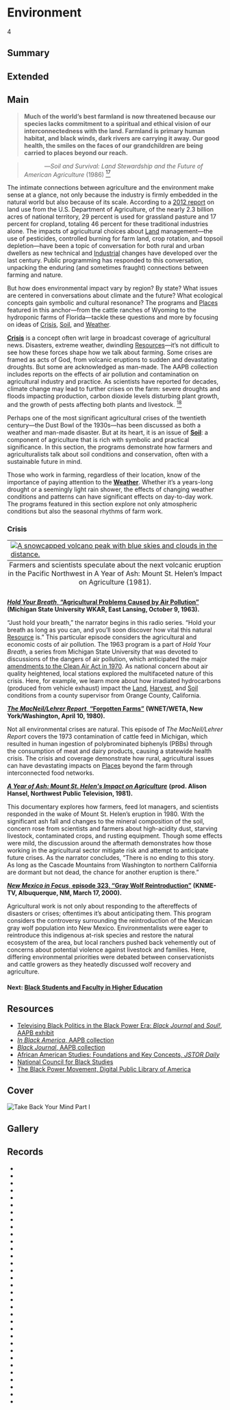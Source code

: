 # Environment

4

## Summary

## Extended

## Main

>**Much of the world’s best farmland is now threatened because our species lacks commitment to a spiritual and ethical vision of our interconnectedness with the land. Farmland is primary human habitat, and black winds, dark rivers are carrying it away. Our good health, the smiles on the faces of our grandchildren are being carried to places beyond our reach.** 

>&nbsp;&nbsp;&nbsp;&nbsp;&nbsp;&nbsp;&nbsp;&nbsp;&nbsp;&nbsp;&nbsp;&nbsp;—*Soil and Survival: Land Stewardship and the Future of American Agriculture* (1986) [<sup>17</sup>](/exhibits/stories-of-the-land/notes#17) 

The intimate connections between agriculture and the environment make sense at a glance, not only because the industry is firmly embedded in the natural world but also because of its scale. According to a [2012 report](https://www.ers.usda.gov/webdocs/publications/84880/eib-178_summary.pdf?v=6294.7) on land use from the U.S. Department of Agriculture, of the nearly 2.3 billion acres of national territory, 29 percent is used for grassland pasture and 17 percent for cropland, totaling 46 percent for these traditional industries alone. The impacts of agricultural choices about [Land](/exhibits/stories-of-the-land/2-land) management—the use of pesticides, controlled burning for farm land, crop rotation, and topsoil depletion—have been a topic of conversation for both rural and urban dwellers as new technical and [Industrial](/exhibits/stories-of-the-land/6-practice#Industry) changes have developed over the last century. Public programming has responded to this conversation, unpacking the enduring (and sometimes fraught) connections between farming and nature.

But how does environmental impact vary by region? By state? What issues are centered in conversations about climate and the future? What ecological concepts gain symbolic and cultural resonance? The programs and [Places](/exhibits/stories-of-the-land/2-land#Place) featured in this anchor—from the cattle ranches of Wyoming to the hydroponic farms of Florida—tackle these questions and more by focusing on ideas of [Crisis](#Crisis), [Soil](#Soil), and [Weather](#Weather).

[**Crisis**](#Crisis) is a concept often writ large in broadcast coverage of agricultural news. Disasters, extreme weather, dwindling [Resources](/exhibits/stories-of-the-land/2-land#Resources)—it’s not difficult to see how these forces shape how we talk about farming. Some crises are framed as acts of God, from volcanic eruptions to sudden and devastating droughts. But some are acknowledged as man-made. The AAPB collection includes reports on the effects of air pollution and contamination on agricultural industry and practice. As scientists have reported for decades, climate change may lead to further crises on the farm: severe droughts and floods impacting production, carbon dioxide levels disturbing plant growth, and the growth of pests affecting both plants and livestock.  [<sup>18</sup>](/exhibits/stories-of-the-land/notes#18)

Perhaps one of the most significant agricultural crises of the twentieth century—the Dust Bowl of the 1930s—has been discussed as both a weather and man-made disaster. But at its heart, it is an issue of [**Soil**](#Soil): a component of agriculture that is rich with symbolic and practical significance. In this section, the programs demonstrate how farmers and agriculturalists talk about soil conditions and conservation, often with a sustainable future in mind.

Those who work in farming, regardless of their location, know of the importance of paying attention to the [**Weather**](#Weather). Whether it’s a years-long drought or a seemingly light rain shower, the effects of changing weather conditions and patterns can have significant effects on day-to-day work. The programs featured in this section explore not only atmospheric conditions but also the seasonal rhythms of farm work.

### Crisis

<table class="exhibit-image half-image">
<caption align="bottom" class="exhibit-caption">Farmers and scientists speculate about the next volcanic eruption in the Pacific Northwest in A Year of Ash: Mount St. Helen’s Impact on Agriculture (1981).</caption>
<tr><td><a href="https://s3.amazonaws.com/americanarchive.org/exhibits/environment_image1_crisis.jpg" target="_blank"><img src="https://s3.amazonaws.com/americanarchive.org/exhibits/environment_image1_crisis.jpg" class="big-image" alt="A snowcapped volcano peak with blue skies and clouds in the distance."/></a></td></tr>
</table>

[***Hold Your Breath***, **“Agricultural Problems Caused by Air Pollution”**](https://americanarchive.org/catalog/cpb-aacip_500-3t9d8r5g) **(Michigan State University WKAR, East Lansing, October 9, 1963).**

“Just hold your breath,” the narrator begins in this radio series. “Hold your breath as long as you can, and you’ll soon discover how vital this natural [Resource](/exhibits/stories-of-the-land/2-land#Resources) is.” This particular episode considers the agricultural and economic costs of air pollution. The 1963 program is a part of *Hold Your Breath*, a series from Michigan State University that was devoted to discussions of the dangers of air pollution, which anticipated the major [amendments to the Clean Air Act in 1970](https://www.epa.gov/clean-air-act-overview/evolution-clean-air-act). As national concern about air quality heightened, local stations explored the multifaceted nature of this crisis. Here, for example, we learn more about how irradiated hydrocarbons (produced from vehicle exhaust) impact the [Land](/exhibits/stories-of-the-land/2-land), [Harvest](/exhibits/stories-of-the-land/3-work#Harvest), and [Soil](/exhibits/stories-of-the-land/4-environment#Soil) conditions from a county supervisor from Orange County, California.

[***The MacNeil/Lehrer Report***, **“Forgotten Farms”**](https://americanarchive.org/catalog/cpb-aacip_507-rv0cv4cs8m) **(WNET/WETA, New York/Washington, April 10, 1980).**

Not all environmental crises are natural. This episode of *The MacNeil/Lehrer Report* covers the 1973 contamination of cattle feed in Michigan, which resulted in human ingestion of polybrominated biphenyls (PBBs) through the consumption of meat and dairy products, causing a statewide health crisis. The crisis and coverage demonstrate how rural, agricultural issues can have devastating impacts on [Places](/exhibits/stories-of-the-land/2-land#Place) beyond the farm through interconnected food networks.

[***A Year of Ash: Mount St. Helen's Impact on Agriculture***](https://americanarchive.org/catalog/cpb-aacip_296-09j3tzq8) **(prod. Alison Hansel, Northwest Public Television, 1981).**

This documentary explores how farmers, feed lot managers, and scientists responded in the wake of Mount St. Helen’s eruption in 1980. With the significant ash fall and changes to the mineral composition of the soil, concern rose from scientists and farmers about high-acidity dust, starving livestock, contaminated crops, and rusting equipment. Though some effects were mild, the discussion around the aftermath demonstrates how those working in the agricultural sector mitigate risk and attempt to anticipate future crises. As the narrator concludes, “There is no ending to this story. As long as the Cascade Mountains from Washington to northern California are dormant but not dead, the chance for another eruption is there.”

[***New Mexico in Focus***, **episode 323, “Gray Wolf Reintroduction”**](https://americanarchive.org/catalog/cpb-aacip-191-257d805d) **(KNME-TV, Albuquerque, NM, March 17, 2000).**

Agricultural work is not only about responding to the aftereffects of disasters or crises; oftentimes it’s about anticipating them. This program considers the controversy surrounding the reintroduction of the Mexican gray wolf population into New Mexico. Environmentalists were eager to reintroduce this indigenous at-risk species and restore the natural ecosystem of the area, but local ranchers pushed back vehemently out of concerns about potential violence against livestock and families. Here, differing environmental priorities were debated between conservationists and cattle growers as they heatedly discussed wolf recovery and agriculture.

#### Next: [Black Students and Faculty in Higher Education](/exhibits/odyssey-of-black-studies-in-public-broadcasting/3-black-students-and-faculty-in-higher-education)

## Resources

- [Televising Black Politics in the Black Power Era: *Black Journal* and *Soul!*, AAPB exhibit](https://americanarchive.org/exhibits/black-power/)
- [*In Black America*, AAPB collection](https://americanarchive.org/special_collections/kut-in-black-america/)
- [*Black Journal*, AAPB collection](https://americanarchive.org/special_collections/black-journal/)
- [African American Studies: Foundations and Key Concepts, *JSTOR Daily*](https://daily.jstor.org/african-american-studies-foundations-and-key-concepts/)
- [National Council for Black Studies](https://ncbsonline.org/)
- [The Black Power Movement, Digital Public Library of America](https://dp.la/primary-source-sets/the-black-power-movement/)


## Cover
  <img title="Cover Image" alt="Take Back Your Mind Part I" src="https://s3.amazonaws.com/americanarchive.org/exhibits/takebackyourmind2_square.png">

## Gallery

## Records

- [](/catalog/cpb-aacip-62-1v5bc3t37z)
- [](/catalog/cpb-aacip-62-kp7tm72c6x)
- [](/catalog/cpb-aacip-529-8g8ff3n557)
- [](/catalog/cpb-aacip-529-rn3028qv4k)
- [](/catalog/cpb-aacip-529-445h990g1k)
- [](/catalog/cpb-aacip-514-j678s4kj6z)
- [](/catalog/cpb-aacip-293-vq2s46hp12)
- [](/catalog/cpb-aacip-293-61rfjdrs)
- [](/catalog/cpb-aacip-15-9s17ss5w)
- [](/catalog/cpb-aacip-28-s46h12vq61)
- [](/catalog/cpb-aacip-fb2cd765573)
- [](/catalog/cpb-aacip-df0befbce31)
- [](/catalog/cpb-aacip-1b389924a6a)
- [](/catalog/cpb-aacip-f1ec16219f1)
- [](/catalog/cpb-aacip-529-qr4nk37g39)
- [](/catalog/cpb-aacip-529-cj87h1ft9m)
- [](/catalog/cpb-aacip-529-bc3st7g114)
- [](/catalog/cpb-aacip-529-5m6251gr14)
- [](/catalog/cpb-aacip-529-jq0sq8rq81)
- [](/catalog/cpb-aacip-529-w66930q94g)
- [](/catalog/cpb-aacip-529-ks6j09xd29)
- [](/catalog/cpb-aacip-529-p843r0r62f)
- [](/catalog/cpb-aacip-529-j96057f42z)
- [](/catalog/cpb-aacip-345-94hmh173)
- [](/catalog/cpb-aacip-15-99p2w600)
- [](/catalog/cpb-aacip-500-vm42wr90)
- [](/catalog/cpb-aacip-529-7659c6t81v)
- [](/catalog/cpb-aacip-305-1289335k)
- [](/catalog/cpb-aacip-305-89r22j6z)
- [](/catalog/cpb-aacip-345-33dz0cv0)
- [](/catalog/cpb-aacip-191-182jm7sh)
- [](/catalog/cpb-aacip-17-89281hpg)
- [](/catalog/cpb-aacip-3286ed6e25c)

